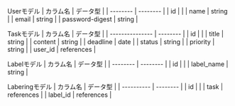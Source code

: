 
Userモデル
| カラム名 | データ型 |
| -------- | -------- |
|   id     |          |
|   name   |   string    |
|   email  |    string |
| password-digest  |  string    |

Taskモデル
| カラム名        | データ型 |
| --------------- | -------- |
| id              |          |
| title           | string   |
| content         | string   |
| deadline        |  date    |
| status          | string   |
| priority        | string   |
| user_id         | references   |

Labelモデル
| カラム名 | データ型 |
| -------- | -------- |
|   id     |          |
|   label_name |   string    |

Laberingモデル
| カラム名   | データ型 |
| ---------- | -------- |
| id       |          |
| task     | references   |
| label_id | references   |